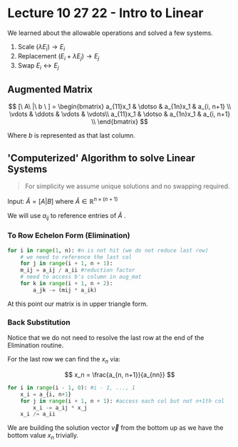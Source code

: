 # Lecture 10 27 22 - Intro to Linear 
We learned about the allowable operations and solved a few systems. 
1. Scale $(\lambda E_i) \to E_i$
2. Replacement $(E_i + \lambda E_j) \to E_j$
3. Swap $E_i \leftrightarrow E_j$

## Augmented Matrix

$$
[\ A\ |\ b \ ] = 
\begin{bmatrix}
a_{11}x_1 & \dotso & a_{1n}x_1 & a_{i, n+1} \\
\vdots & \ddots & \vdots & \vdots\\
a_{11}x_1 & \dotso & a_{1n}x_1 & a_{i, n+1} \\
\end{bmatrix}
$$

Where $b$ is represented as that last column. 

## 'Computerized' Algorithm to solve Linear Systems

> For simplicity we assume unique solutions and no swapping required. 

Input: $\hat{A} = [A|B]$ where $\hat{A}\in\mathbb{R}^{n\times(n+1)}$

We will use $a_{ij}$ to reference entries of $\hat{A}$ .

### To Row Echelon Form (Elimination)
```python
for i in range(1, n): #n is not hit (we do not reduce last row)
	# we need to reference the last col
	for j in range(i + 1, n + 1): 
	m_ij = a_ij / a_ii #reduction factor
	# need to access b's column in aug_mat
	for k in range(i + 1, n + 2):
		a_jk -= (mij * a_ik)
```

At this point our matrix is in upper triangle form. 

### Back Substitution
Notice that we do not need to resolve the last row at the end of the Elimination routine. 

For the last row we can find the $x_n$ via:

$$
x_n = \frac{a_{n, n+1}}{a_{nn}}
$$

```python
for i in range(i - 1, 0): #i - 1, ..., 1
	x_i = a_{i, n+1}
	for j in range(i + 1, n + 1): #access each col but not n+1th col
		x_i -= a_ij * x_j
	x_i /= a_ii
```

We are building the solution vector $\vec{v}$ from the bottom up as we have the bottom value $x_n$ trivially. 